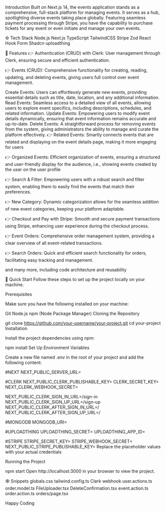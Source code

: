 Introduction
Built on Next.js 14, the events application stands as a comprehensive, full-stack platform for managing events. It serves as a hub, spotlighting diverse events taking place globally. Featuring seamless payment processing through Stripe, you have the capability to purchase tickets for any event or even initiate and manage your own events.


⚙️ Tech Stack
Node.js
Next.js
TypeScript
TailwindCSS
Stripe
Zod
React Hook Form
Shadcn
uploadthing

🔋 Features
👉 Authentication (CRUD) with Clerk: User management through Clerk, ensuring secure and efficient authentication.

👉 Events (CRUD): Comprehensive functionality for creating, reading, updating, and deleting events, giving users full control over event management.

Create Events: Users can effortlessly generate new events, providing essential details such as title, date, location, and any additional information.
Read Events: Seamless access to a detailed view of all events, allowing users to explore event specifics, including descriptions, schedules, and related information.
Update Events: Empowering users to modify event details dynamically, ensuring that event information remains accurate and up-to-date.
Delete Events: A straightforward process for removing events from the system, giving administrators the ability to manage and curate the platform effectively.
👉 Related Events: Smartly connects events that are related and displaying on the event details page, making it more engaging for users

👉 Organized Events: Efficient organization of events, ensuring a structured and user-friendly display for the audience, i.e., showing events created by the user on the user profile

👉 Search & Filter: Empowering users with a robust search and filter system, enabling them to easily find the events that match their preferences.

👉 New Category: Dynamic categorization allows for the seamless addition of new event categories, keeping your platform adaptable.

👉 Checkout and Pay with Stripe: Smooth and secure payment transactions using Stripe, enhancing user experience during the checkout process.

👉 Event Orders: Comprehensive order management system, providing a clear overview of all event-related transactions.

👉 Search Orders: Quick and efficient search functionality for orders, facilitating easy tracking and management.

and many more, including code architecture and reusability

🤸 Quick Start
Follow these steps to set up the project locally on your machine.

Prerequisites

Make sure you have the following installed on your machine:

Git
Node.js
npm (Node Package Manager)
Cloning the Repository

git clone https://github.com/your-username/your-project.git
cd your-project
Installation

Install the project dependencies using npm:

npm install
Set Up Environment Variables

Create a new file named .env in the root of your project and add the following content:

#NEXT
NEXT_PUBLIC_SERVER_URL=

#CLERK
NEXT_PUBLIC_CLERK_PUBLISHABLE_KEY=
CLERK_SECRET_KEY=
NEXT_CLERK_WEBHOOK_SECRET=

NEXT_PUBLIC_CLERK_SIGN_IN_URL=/sign-in
NEXT_PUBLIC_CLERK_SIGN_UP_URL=/sign-up
NEXT_PUBLIC_CLERK_AFTER_SIGN_IN_URL=/
NEXT_PUBLIC_CLERK_AFTER_SIGN_UP_URL=/

#MONGODB
MONGODB_URI=

#UPLOADTHING
UPLOADTHING_SECRET=
UPLOADTHING_APP_ID=

#STRIPE
STRIPE_SECRET_KEY=
STRIPE_WEBHOOK_SECRET=
NEXT_PUBLIC_STRIPE_PUBLISHABLE_KEY=
Replace the placeholder values with your actual credentials

Running the Project

npm start
Open http://localhost:3000 in your browser to view the project.

🕸️ Snippets
globals.css
tailwind.config.ts
Clerk webhook
user.actions.ts
order.model.ts
FileUploader.tsx
DeleteConfirmation.tsx
event.action.ts
order.action.ts
orders/page.tsx

Happy Coding
